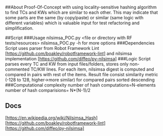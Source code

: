 
##About
Proof-Of-Concept with using locality-sensitive hashing algorithm to find TCs and KWs which are similar to each other.
This may indicate that some parts are the same (by copy/paste) or similar (same logic with different variables) which is valuable input for test refactoring and simplification.

##Script
###Usage
nilsimsa_POC.py <file or directory with RF tests/resources> 
nilsimsa_POC.py -h for more options
###Dependencies
Script uses parser from Robot Framework Lint [https://github.com/boakley/robotframework-lint] and nilsimsa implementation [https://github.com/diffeo/py-nilsimsa]
###Logic
Script parses every TC and KW from input files/folders, stores only non-commented TC/KW lines.
For each item, nilsimsa digest is computed and compared in pairs with rest of the items.
Result file consist similarity metric (-128 to 128, higher->more similar) for compared pairs sorted descending  
###Computational complexity
number of hash computations=N-elements
number of hash comparisions= N*(N-1)/2
## Docs
[https://en.wikipedia.org/wiki/Nilsimsa_Hash]
[https://github.com/boakley/robotframework-lint]
[https://github.com/diffeo/py-nilsimsa]

